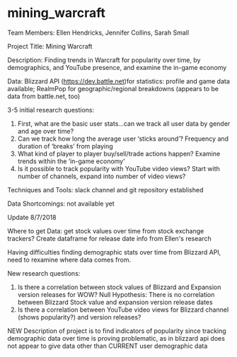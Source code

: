 # mining_warcraft

Team Members: Ellen Hendricks, Jennifer Collins, Sarah Small

Project Title: Mining Warcraft

Description:  Finding trends in Warcraft for popularity over time, by demographics, and YouTube presence, and examine the in-game economy

Data: Blizzard API (https://dev.battle.net)for statistics: profile and game data available; RealmPop for geographic/regional breakdowns
(appears to be data from battle.net, too)

3-5 initial research questions:
1.	First, what are the basic user stats…can we track all user data by gender and age over time?
2.	Can we track how long the average user ‘sticks around’? Frequency and duration of ‘breaks’ from playing
3.	What kind of player to player buy/sell/trade actions happen? Examine trends within the ‘in-game economy’
4.	Is it possible to track popularity with YouTube video views? Start with number of channels, expand into number of video views?

Techniques and Tools: slack channel and git repository established

Data Shortcomings: not available yet

Update 8/7/2018

Where to get Data: get stock values over time from stock exchange trackers? Create dataframe for release date info from Ellen's research

Having difficulties finding demographic stats over time from Blizzard API, need to rexamine where data comes from.

New research questions:
  1. Is there a correlation between stock values of Blizzard and Expansion version releases for WOW? 
    Null Hypothesis: There is no correlation between Blizzard Stock value and expansion version release dates  
  2. Is there a correlation between YouTube video views for Blizzard channel (shows popularity?) and version releases?

NEW Description of project is to find indicators of popularity since tracking demographic data over time is proving problematic, as in blizzard api does not appear to give data other than CURRENT user demographic data
  
